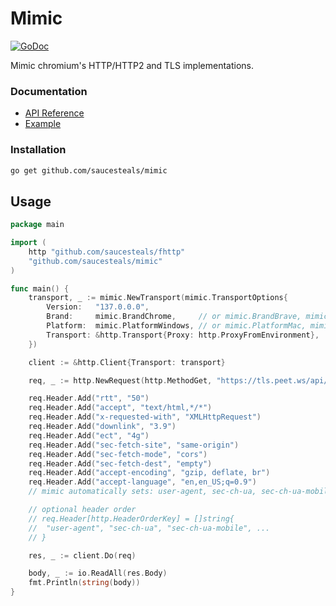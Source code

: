 # Mimic

[![GoDoc](https://godoc.org/github.com/saucesteals/mimic?status.svg)](https://godoc.org/github.com/saucesteals/mimic)

Mimic chromium's HTTP/HTTP2 and TLS implementations.

### Documentation

- [API Reference](https://godoc.org/github.com/saucesteals/mimic)
- [Example](https://github.com/saucesteals/mimic/blob/main/examples/chrome/main.go)

### Installation

```sh
go get github.com/saucesteals/mimic
```

## Usage

```go
package main

import (
	http "github.com/saucesteals/fhttp"
	"github.com/saucesteals/mimic"
)

func main() {
	transport, _ := mimic.NewTransport(mimic.TransportOptions{
		Version:   "137.0.0.0",
		Brand:     mimic.BrandChrome,     // or mimic.BrandBrave, mimic.BrandEdge
		Platform:  mimic.PlatformWindows, // or mimic.PlatformMac, mimic.PlatformLinux
		Transport: &http.Transport{Proxy: http.ProxyFromEnvironment},
	})

	client := &http.Client{Transport: transport}

	req, _ := http.NewRequest(http.MethodGet, "https://tls.peet.ws/api/clean", nil)

	req.Header.Add("rtt", "50")
	req.Header.Add("accept", "text/html,*/*")
	req.Header.Add("x-requested-with", "XMLHttpRequest")
	req.Header.Add("downlink", "3.9")
	req.Header.Add("ect", "4g")
	req.Header.Add("sec-fetch-site", "same-origin")
	req.Header.Add("sec-fetch-mode", "cors")
	req.Header.Add("sec-fetch-dest", "empty")
	req.Header.Add("accept-encoding", "gzip, deflate, br")
	req.Header.Add("accept-language", "en,en_US;q=0.9")
	// mimic automatically sets: user-agent, sec-ch-ua, sec-ch-ua-mobile, sec-ch-ua-platform

	// optional header order
	// req.Header[http.HeaderOrderKey] = []string{
	// 	"user-agent", "sec-ch-ua", "sec-ch-ua-mobile", ...
	// }

	res, _ := client.Do(req)

	body, _ := io.ReadAll(res.Body)
	fmt.Println(string(body))
}
```
